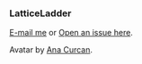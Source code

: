 ### LatticeLadder

[E-mail me](mailto:wangpy01@outlook.com) or [Open an issue here](https://github.com/LatticeLadder/LatticeLadder/issues/new).

Avatar by [Ana Curcan](https://unsplash.com/photos/a-woman-looking-through-a-pair-of-glasses-9o3pmr6wEM0).
